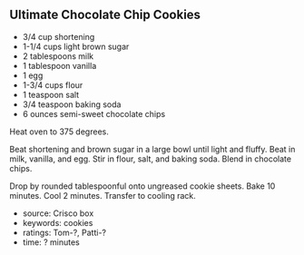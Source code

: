 Ultimate Chocolate Chip Cookies
-------------------------------

- 3/4 cup shortening
- 1-1/4 cups light brown sugar
- 2 tablespoons milk
- 1 tablespoon vanilla
- 1 egg
- 1-3/4 cups flour
- 1 teaspoon salt
- 3/4 teaspoon baking soda
- 6 ounces semi-sweet chocolate chips

Heat oven to 375 degrees.

Beat shortening and brown sugar in a large bowl until light and
fluffy.  Beat in milk, vanilla, and egg.  Stir in flour, salt, and
baking soda. Blend in chocolate chips.

Drop by rounded tablespoonful onto ungreased cookie sheets.  Bake 10
minutes.  Cool 2 minutes.  Transfer to cooling rack.

- source: Crisco box
- keywords: cookies
- ratings: Tom-?, Patti-?
- time: ? minutes
